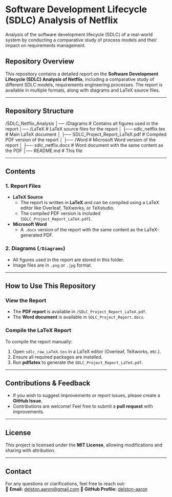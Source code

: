 # **Software Development Lifecycle (SDLC) Analysis of Netflix**  
Analysis of the software development lifecycle (SDLC) of a real-world system by conducting a comparative study of process models and their impact on requirements management.

## **Repository Overview**  
This repository contains a detailed report on the **Software Development Lifecycle (SDLC) Analysis of Netflix**, including a comparative study of different SDLC models, requirements engineering processes. The report is available in multiple formats, along with diagrams and LaTeX source files.  

---

## **Repository Structure**  

/SDLC_Netflix_Analysis │── /Diagrams # Contains all figures used in the report │── /LaTeX # LaTeX source files for the report │ ├── sdlc_netflix.tex # Main LaTeX document │ ├── SDLC_Project_Report_LaTeX.pdf # Compiled PDF version of the report │ ├──  /Word # Microsoft Word version of the report │ ├── sdlc_netflix.docx # Word document with the same content as the PDF │── README.md # This file


---

## **Contents**  

### **1. Report Files**  
- **LaTeX Source**  
  - The report is written in **LaTeX** and can be compiled using a LaTeX editor like Overleaf, TeXworks, or TeXstudio.  
  - The compiled PDF version is included (`SDLC_Project_Report_LaTeX.pdf`).  
- **Microsoft Word**  
  - A `.docx` version of the report with the same content as the LaTeX-generated PDF.  

### **2. Diagrams (`/Diagrams`)**  
- All figures used in the report are stored in this folder.  
- Image files are in `.png` or `.jpg` format.  

---

## **How to Use This Repository**  

### **View the Report**  
- The **PDF report** is available in `/SDLC_Project_Report_LaTeX.pdf`.  
- The **Word document** is available in `SDLC_Project_Report.docx`.  

### **Compile the LaTeX Report**  
To compile the report manually:  
1. Open `sdlc_raw_LaTeX.tex` in a LaTeX editor (Overleaf, TeXworks, etc.).  
2. Ensure all required packages are installed.  
3. Run **pdflatex** to generate the `SDLC_Project_Report_LaTeX.pdf`.  

---

## **Contributions & Feedback**  
- If you wish to suggest improvements or report issues, please create a **GitHub Issue**.  
- Contributions are welcome! Feel free to submit a **pull request** with improvements.  

---

## **License**  
This project is licensed under the **MIT License**, allowing modifications and sharing with attribution.  

---

## **Contact**  
For any questions or clarifications, feel free to reach out:  
📧 **Email:** delston.aaron@gmail.com 
📌 **GitHub Profile:** [delston-aaron](https://github.com/delston-aaron)  
